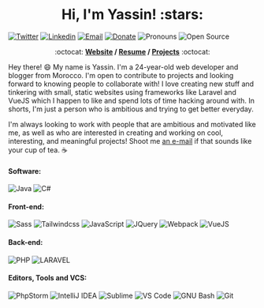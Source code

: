 <h1 align="center">Hi, I'm Yassin! :stars:</h1>

[![Twitter](https://img.shields.io/badge/-Twitter-1ca0f1?style=flat&labelColor=1ca0f1&logo=twitter&logoColor=white&link=https://twitter.com/starlugapps)](https://twitter.com/brennankbrown)
[![Linkedin](https://img.shields.io/badge/-LinkedIn-blue?style=flat&logo=Linkedin&logoColor=white&link=https://linkedin.com/in/yassin-elotmani/)](https://linkedin.com/in/yassin-elotmani/)
[![Email](https://img.shields.io/badge/-Email-c14438?style=flat&logo=Gmail&logoColor=white&link=mailto:yotman.97@gmail.com)](mailto:yotman.97@gmail.com)
[![Donate](https://img.shields.io/badge/-Donate-0C4387?style=flat&logo=paypal&logoColor=ffffff&link=https://paypal.me/yassinelotmani)](https://paypal.me/yassinelotmani)
![Pronouns](https://img.shields.io/badge/Pronouns-He%2FHim-brightgreen?style=flat)
![Open Source](http://img.shields.io/badge/-Open%20Source%20Fan-3DA639?style=flat&logo=open-source-initiative&logoColor=ffffff)


<p align="center"> :octocat: <b><a href="https://www.starlug.com">Website</a> / <a href="https://www.starlug.com/#resume">Resume</a> / <a href="https://www.starlug.com/#my-works">Projects</a></b> :octocat: </p>


 Hey there! :smile: My name is Yassin. I'm a 24-year-old web developer and blogger from Morocco. I'm open to contribute to projects and looking forward to knowing people to collaborate with! I love creating new stuff and tinkering with small, static websites using frameworks like Laravel and VueJS which I happen to like and spend lots of time hacking around with. In shorts, I'm just a person who is ambitious and trying to get better everyday.

I'm always looking to work with people that are ambitious and motivated like me, as well as who are interested in creating and working on cool, interesting, and meaningful projects! Shoot me [an e-mail](mailto:yotman.97@gmail.com) if that sounds like your cup of tea. :coffee:

#### Software:

![Java](http://img.shields.io/badge/-Java-007396?style=flat-square&logo=java&logoColor=ffffff)
![C#](http://img.shields.io/badge/-CSharp-642076?style=flat-square&logo=csharp&logoColor=ffffff)

#### Front-end:

![Sass](https://img.shields.io/badge/-Sass-%23CC6699?style=flat-square&logo=sass&logoColor=ffffff)
![Tailwindcss](https://img.shields.io/badge/-Tailwindcss-0698D1?style=flat-square&logo=tailwindcss&logoColor=ffffff)
![JavaScript](https://img.shields.io/badge/-JavaScript-%23F7DF1C?style=flat-square&logo=javascript&logoColor=000000&color=d1b01f)
![JQuery](https://img.shields.io/badge/-Jquery-black?style=flat-square&logo=jquery&logoColor=00d632)
![Webpack](https://img.shields.io/badge/-Webpack-1B74BA?style=flat-square&logo=webpack&logoColor=black)
![VueJS](https://img.shields.io/badge/-VueJS-004447?style=flat-square&logo=Vue.js&logoColor=00d632)


#### Back-end:

![PHP](https://img.shields.io/badge/-PHP-777BB3?style=flat-square&logo=php&logoColor=ffffff)
![LARAVEL](https://img.shields.io/badge/-Laravel-130806?style=flat-square&logo=laravel)


#### Editors, Tools and VCS:

![PhpStorm](http://img.shields.io/badge/-PhpStorm-000000?style=flat-square&logo=phpstorm&logoColor=ffffff)
![IntelliJ IDEA](http://img.shields.io/badge/-IntelliJ%20IDEA-001628?style=flat-square&logo=intellij-idea&logoColor=ffffff)
![Sublime](http://img.shields.io/badge/-Sublime-FF9800?style=flat-square&logo=sublime-text&logoColor=ffffff)
![VS Code](http://img.shields.io/badge/-VS%20Code-007ACC?style=flat-square&logo=visual-studio-code&logoColor=ffffff)
![GNU Bash](http://img.shields.io/badge/-GNU%20Bash-000000?style=flat-square&logo=gnu-bash&logoColor=ffffff)
![Git](http://img.shields.io/badge/-Git-B96D37?style=flat-square&logo=git&logoColor=ffffff)

<!--
#### I'm proficient with:
> Programming languages:<i> Java - c# - php - javascript - css/sass</i><br/>
> Database management system:<i> mysql - ms sql</i><br/>
> Programming frameworks:<i> android/java</i><br/>
> Version control system: <i>git - github </i><br/>

#### I'm familiar with:
> <i> vuejs - laravel - bash </i><br/>

For more info visit my website: [starlug.com](starlug.com)
-->
<!--
**yassin97/yassin97** is a ✨ _special_ ✨ repository because its `README.md` (this file) appears on your GitHub profile.

Here are some ideas to get you started:

- 🔭 I’m currently working on ...
- 🌱 I’m currently learning ...
- 👯 I’m looking to collaborate on ...
- 🤔 I’m looking for help with ...
- 💬 Ask me about ...
- 📫 How to reach me: ...
- 😄 Pronouns: ...
- ⚡ Fun fact: ...
-->
